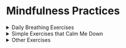 # Mindfulness Practices

<details><summary>Daily Breathing Exercises</summary>
<p>

I practice pranayam every morning for at least fifteen minutes. Check out [this video](https://www.youtube.com/watch?v=JoDKbXEUrvQ&feature=youtu.be) to get started!

</p>
</details>

<details><summary>Simple Exercises that Calm Me Down</summary>
<p>

## 5-4-3-2-1 Grounding Technique

<img src="https://user-images.githubusercontent.com/32143912/179278645-89577347-ad9f-4766-a4db-14db8958f4fc.png" width="150" height="150">

Identify 5 things you can see, 4 things you can touch, 3 things you can hear, 2 things you can smell, and 1 thing you can taste. 

## Passing through a door

Before you pass through any type of door, pause for moment, take a breath, and be aware of the differences you might experience in this new space. 

## Body Scan

Take a moment to just feel and observe your body as it is. This [video](https://www.youtube.com/watch?v=EXneYUCddHE) is a helpful guide. 

</p>
</details>

<details><summary>Other Exercises</summary>
<p>

[This Moment Is Your Life (and So Is This One): A Fun and Easy Guide to Mindfulness, Meditation, and Yoga](https://www.barnesandnoble.com/w/this-moment-is-your-life-mariam-gates/1127023742) is a wonderful, visually appealing book that provides a hands-on guide to meditation, mindfulness, and yoga. Below, I've included some of my favorite exercises from the book. 

</p>
</details>


